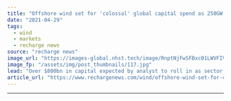 ```yaml
---
title: "Offshore wind set for 'colossal' global capital spend as 250GW built by 2030 -  Rystad"
date: "2021-04-29"
tags: 
  - wind
  - markets
  - recharge news
source: "recharge news"
image_url: "https://images-global.nhst.tech/image/RnptNjFwSFBxc01LWVFIVFFtRnUyMkwvVGdYR0NVM0dZT2V5U3J0WnpEbz0=/nhst/binary/74ed8a44d5b07ee2e4c0132948841788"
image_fp: "/assets/img/post_thumbnails/117.jpg"
lead: "Over $800bn in capital expected by analyst to roll in as sector sets trajectory to eclipse greenfield offshore oil & gas annual spend by end of decade"
article_url: "https://www.rechargenews.com/wind/offshore-wind-set-for-colossal-global-capital-spend-as-250gw-built-by-2030-rystad/2-1-1003605"
---
```


---
